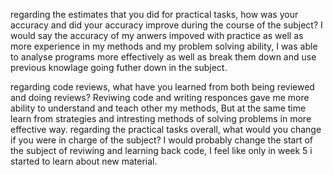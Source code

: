 regarding the estimates that you did for practical tasks, how was your accuracy and did your accuracy improve during the course of the subject?
I would say the accuracy of my anwers impoved with practice as well as more experience in my methods and my problem solving ability, I was able to analyse programs more effectively as well as break them down and use previous knowlage going futher down in the subject.

regarding code reviews, what have you learned from both being reviewed and doing reviews?
Reviwing code and writing responces gave me more ability to understand and teach other my methods, But at the same time learn from strategies and intresting methods of solving problems in more effective way.
regarding the practical tasks overall, what would you change if you were in charge of the subject?
I would probably change the start of the subject of reviwing and learning back code, I feel like only in week 5 i started to learn about new material.